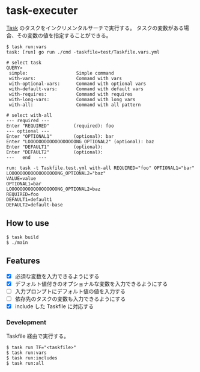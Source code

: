 # task-executer

[Task](https://taskfile.dev/) のタスクをインクリメンタルサーチで実行する。
タスクの変数がある場合、その変数の値を指定することができる。

```shell
$ task run:vars
task: [run] go run ./cmd -taskfile=test/Taskfile.vars.yml

# select task
QUERY>
 simple:                  Simple command                                                                                                                                                                                                                   
 with-vars:               Command with vars
 with-optional-vars:      Command with optional vars
 with-default-vars:       Command with default vars
 with-requires:           Command with requires
 with-long-vars:          Command with long vars
 with-all:                Command with all pattern

# select with-all
--- required ---
Enter "REQUIRED"         (required): foo
--- optional ---
Enter "OPTIONAL1"        (optional): bar
Enter "LOOOOOOOOOOOOOOOOOONG_OPTIONAL2" (optional): baz
Enter "DEFAULT1"         (optional): 
Enter "DEFAULT2"         (optional): 
---   end   ---

run: task -t Taskfile.test.yml with-all REQUIRED="foo" OPTIONAL1="bar" LOOOOOOOOOOOOOOOOOONG_OPTIONAL2="baz"
VALUE=value
OPTIONAL1=bar
LOOOOOOOOOOOOOOOOOONG_OPTIONAL2=baz
REQUIRED=foo
DEFAULT1=default1
DEFAULT2=default-base
```

## How to use

```shell
$ task build
$ ./main
```

## Features

- [x] 必須な変数を入力できるようにする
- [x] デフォルト値付きのオプショナルな変数を入力できるようにする
- [ ] 入力プロンプトにデフォルト値の値を入力する
- [ ] 依存先のタスクの変数も入力できるようにする
- [x] include した Taskfile に対応する

### Development

Taskfile 経由で実行する。

```shell
$ task run TF="<taskfile>"
$ task run:vars
$ task run:includes
$ task run:all
```
